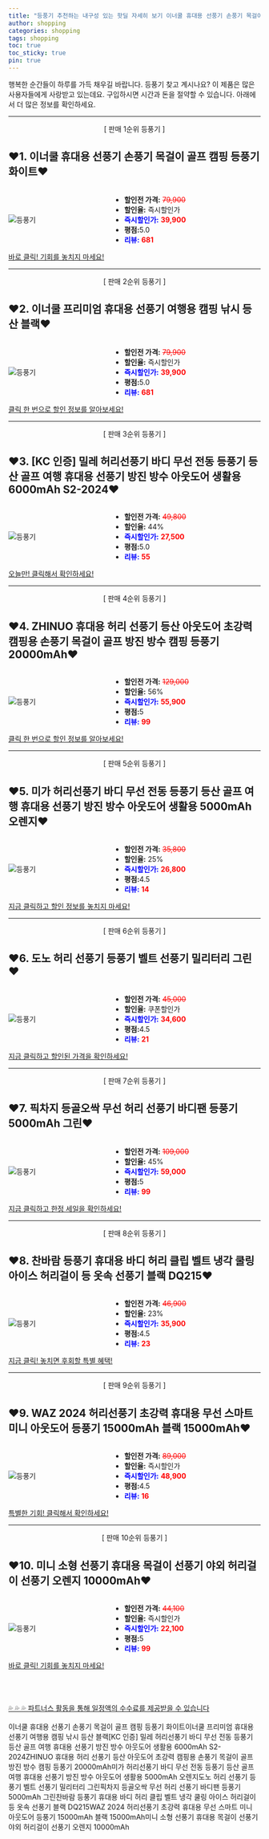 ```yaml
---
title: "등풍기 추천하는 내구성 있는 핫딜 자세히 보기 이너쿨 휴대용 선풍기 손풍기 목걸이"
author: shopping
categories: shopping
tags: shopping
toc: true
toc_sticky: true
pin: true
---
```

행복한 순간들이 하루를 가득 채우길 바랍니다. 등풍기 찾고 계시나요? 이 제품은 많은 사용자들에게 사랑받고 있는데요. 구입하시면 시간과 돈을 절약할 수 있습니다. 아래에서 더 많은 정보를 확인하세요.

---
<p class="toplist" style="margin: 0 auto; display: block; width: fit-content;">[ 판매 1순위 등풍기 ]</p>

<h2><strong>❤️1. 이너쿨 휴대용 선풍기 손풍기 목걸이 골프 캠핑 등풍기 화이트❤️</strong></h2>

<div style="display: flex; align-items: center;">
    <div style="flex: 0.4;">
        <img src="https://thumbnail6.coupangcdn.com/thumbnails/remote/230x230ex/image/vendor_inventory/26a2/a286c20cee6d948190dddf7bbcb155637c977ccb7d9aef837ae715311364.jpg" alt="등풍기" style="max-width: 100%;">
    </div>
    <div style="flex: 0.6; margin-left: 10px;">
        <ul>
            <li><strong>할인전 가격:</strong> <del style="color: red;">79,900</del></li>
            <li><strong>할인율:</strong> 즉시할인가</li>
            <li><span style='color:blue'><strong>즉시할인가:</strong></span> <span style='color:red'><strong>39,900</strong></span></li>
            <li><strong>평점:</strong>5.0</li>
            <li><span style='color:blue'><strong>리뷰:</strong></span> <span style='color:red'><strong>681</strong></span></li>
        </ul>
    </div>
</div>
<div class="center">
    <a href="https://William4Davisa.github.io?lptag=AF9450613&subid=githubio&pageKey=7411014043&traceid=V0-153&itemId=19201937038&vendorItemId=90188644802" class="myButton">
        바로 클릭! 기회를 놓치지 마세요!
    </a>
</div>


---
<p class="toplist" style="margin: 0 auto; display: block; width: fit-content;">[ 판매 2순위 등풍기 ]</p>

<h2><strong>❤️2. 이너쿨 프리미엄 휴대용 선풍기 여행용 캠핑 낚시 등산 블랙❤️</strong></h2>

<div style="display: flex; align-items: center;">
    <div style="flex: 0.4;">
        <img src="https://thumbnail7.coupangcdn.com/thumbnails/remote/230x230ex/image/vendor_inventory/95ad/114f236e7d9ef365fe1da1acc35aa5cbbe05a080416cfcbcba6db199b560.jpg" alt="등풍기" style="max-width: 100%;">
    </div>
    <div style="flex: 0.6; margin-left: 10px;">
        <ul>
            <li><strong>할인전 가격:</strong> <del style="color: red;">79,900</del></li>
            <li><strong>할인율:</strong> 즉시할인가</li>
            <li><span style='color:blue'><strong>즉시할인가:</strong></span> <span style='color:red'><strong>39,900</strong></span></li>
            <li><strong>평점:</strong>5.0</li>
            <li><span style='color:blue'><strong>리뷰:</strong></span> <span style='color:red'><strong>681</strong></span></li>
        </ul>
    </div>
</div>
<div class="center">
    <a href="https://William4Davisa.github.io?lptag=AF9450613&subid=githubio&pageKey=7411014043&traceid=V0-153&itemId=19213108814&vendorItemId=90188642692" class="myButton">
        클릭 한 번으로 할인 정보를 알아보세요!
    </a>
</div>


---
<p class="toplist" style="margin: 0 auto; display: block; width: fit-content;">[ 판매 3순위 등풍기 ]</p>

<h2><strong>❤️3. [KC 인증] 밀레 허리선풍기 바디 무선 전동 등풍기 등산 골프 여행 휴대용 선풍기 방진 방수 아웃도어 생활용 6000mAh S2-2024❤️</strong></h2>

<div style="display: flex; align-items: center;">
    <div style="flex: 0.4;">
        <img src="https://thumbnail10.coupangcdn.com/thumbnails/remote/230x230ex/image/vendor_inventory/e998/1e87675732ae9e2a7ef0cc2f1ddb031f1dee8a620869029692fea00b60b6.jpg" alt="등풍기" style="max-width: 100%;">
    </div>
    <div style="flex: 0.6; margin-left: 10px;">
        <ul>
            <li><strong>할인전 가격:</strong> <del style="color: red;">49,800</del></li>
            <li><strong>할인율:</strong> 44%</li>
            <li><span style='color:blue'><strong>즉시할인가:</strong></span> <span style='color:red'><strong>27,500</strong></span></li>
            <li><strong>평점:</strong>5.0</li>
            <li><span style='color:blue'><strong>리뷰:</strong></span> <span style='color:red'><strong>55</strong></span></li>
        </ul>
    </div>
</div>
<div class="center">
    <a href="https://William4Davisa.github.io?lptag=AF9450613&subid=githubio&pageKey=8082886277&traceid=V0-153&itemId=22799087123&vendorItemId=89864655716" class="myButton">
        오늘만! 클릭해서 확인하세요!
    </a>
</div>


---
<p class="toplist" style="margin: 0 auto; display: block; width: fit-content;">[ 판매 4순위 등풍기 ]</p>

<h2><strong>❤️4. ZHINUO 휴대용 허리 선풍기 등산 아웃도어 초강력 캠핑용 손풍기 목걸이 골프 방진 방수 캠핑 등풍기 20000mAh❤️</strong></h2>

<div style="display: flex; align-items: center;">
    <div style="flex: 0.4;">
        <img src="https://thumbnail7.coupangcdn.com/thumbnails/remote/230x230ex/image/vendor_inventory/f7be/b6449d6c16cdf7bed226c58701785949e3ad9ca948a538fbf724e92e1714.jpg" alt="등풍기" style="max-width: 100%;">
    </div>
    <div style="flex: 0.6; margin-left: 10px;">
        <ul>
            <li><strong>할인전 가격:</strong> <del style="color: red;">129,000</del></li>
            <li><strong>할인율:</strong> 56%</li>
            <li><span style='color:blue'><strong>즉시할인가:</strong></span> <span style='color:red'><strong>55,900</strong></span></li>
            <li><strong>평점:</strong>5</li>
            <li><span style='color:blue'><strong>리뷰:</strong></span> <span style='color:red'><strong>99</strong></span></li>
        </ul>
    </div>
</div>
<div class="center">
    <a href="https://William4Davisa.github.io?lptag=AF9450613&subid=githubio&pageKey=8200186356&traceid=V0-153&itemId=23503347211&vendorItemId=90529771798" class="myButton">
        클릭 한 번으로 할인 정보를 알아보세요!
    </a>
</div>


---
<p class="toplist" style="margin: 0 auto; display: block; width: fit-content;">[ 판매 5순위 등풍기 ]</p>

<h2><strong>❤️5. 미가 허리선풍기 바디 무선 전동 등풍기 등산 골프 여행 휴대용 선풍기 방진 방수 아웃도어 생활용 5000mAh 오렌지❤️</strong></h2>

<div style="display: flex; align-items: center;">
    <div style="flex: 0.4;">
        <img src="https://thumbnail10.coupangcdn.com/thumbnails/remote/230x230ex/image/vendor_inventory/e5c7/9c33dceb3911e22d7815a0034ecfcda6723af9bea7660f2b8c83951a5ccc.jpg" alt="등풍기" style="max-width: 100%;">
    </div>
    <div style="flex: 0.6; margin-left: 10px;">
        <ul>
            <li><strong>할인전 가격:</strong> <del style="color: red;">35,800</del></li>
            <li><strong>할인율:</strong> 25%</li>
            <li><span style='color:blue'><strong>즉시할인가:</strong></span> <span style='color:red'><strong>26,800</strong></span></li>
            <li><strong>평점:</strong>4.5</li>
            <li><span style='color:blue'><strong>리뷰:</strong></span> <span style='color:red'><strong>14</strong></span></li>
        </ul>
    </div>
</div>
<div class="center">
    <a href="https://William4Davisa.github.io?lptag=AF9450613&subid=githubio&pageKey=8106628233&traceid=V0-153&itemId=22948613880&vendorItemId=90024134253" class="myButton">
        지금 클릭하고 할인 정보를 놓치지 마세요!
    </a>
</div>


---
<p class="toplist" style="margin: 0 auto; display: block; width: fit-content;">[ 판매 6순위 등풍기 ]</p>

<h2><strong>❤️6. 도노 허리 선풍기 등풍기 벨트 선풍기 밀리터리 그린❤️</strong></h2>

<div style="display: flex; align-items: center;">
    <div style="flex: 0.4;">
        <img src="https://thumbnail8.coupangcdn.com/thumbnails/remote/230x230ex/image/vendor_inventory/128f/63517e771719a2c8e4d549269a9216f158f6395986e93f59386bf46c084d.png" alt="등풍기" style="max-width: 100%;">
    </div>
    <div style="flex: 0.6; margin-left: 10px;">
        <ul>
            <li><strong>할인전 가격:</strong> <del style="color: red;">45,000</del></li>
            <li><strong>할인율:</strong> 쿠폰할인가</li>
            <li><span style='color:blue'><strong>즉시할인가:</strong></span> <span style='color:red'><strong>34,600</strong></span></li>
            <li><strong>평점:</strong>4.5</li>
            <li><span style='color:blue'><strong>리뷰:</strong></span> <span style='color:red'><strong>21</strong></span></li>
        </ul>
    </div>
</div>
<div class="center">
    <a href="https://William4Davisa.github.io?lptag=AF9450613&subid=githubio&pageKey=8148907018&traceid=V0-153&itemId=23181488408&vendorItemId=90232647107" class="myButton">
        지금 클릭하고 할인된 가격을 확인하세요!
    </a>
</div>


---
<p class="toplist" style="margin: 0 auto; display: block; width: fit-content;">[ 판매 7순위 등풍기 ]</p>

<h2><strong>❤️7. 픽차지 등골오싹 무선 허리 선풍기 바디팬 등풍기 5000mAh 그린❤️</strong></h2>

<div style="display: flex; align-items: center;">
    <div style="flex: 0.4;">
        <img src="https://thumbnail9.coupangcdn.com/thumbnails/remote/230x230ex/image/vendor_inventory/6a42/90ad930ea129ac0cf912180e6c2319243910851b6cc30e96a7d5c51f8706.jpg" alt="등풍기" style="max-width: 100%;">
    </div>
    <div style="flex: 0.6; margin-left: 10px;">
        <ul>
            <li><strong>할인전 가격:</strong> <del style="color: red;">109,000</del></li>
            <li><strong>할인율:</strong> 45%</li>
            <li><span style='color:blue'><strong>즉시할인가:</strong></span> <span style='color:red'><strong>59,000</strong></span></li>
            <li><strong>평점:</strong>5</li>
            <li><span style='color:blue'><strong>리뷰:</strong></span> <span style='color:red'><strong>99</strong></span></li>
        </ul>
    </div>
</div>
<div class="center">
    <a href="https://William4Davisa.github.io?lptag=AF9450613&subid=githubio&pageKey=8202767185&traceid=V0-153&itemId=23518998893&vendorItemId=90545362798" class="myButton">
        지금 클릭하고 한정 세일을 확인하세요!
    </a>
</div>


---
<p class="toplist" style="margin: 0 auto; display: block; width: fit-content;">[ 판매 8순위 등풍기 ]</p>

<h2><strong>❤️8. 찬바람 등풍기 휴대용 바디 허리 클립 벨트 냉각 쿨링 아이스 허리걸이 등 옷속 선풍기 블랙 DQ215❤️</strong></h2>

<div style="display: flex; align-items: center;">
    <div style="flex: 0.4;">
        <img src="https://thumbnail10.coupangcdn.com/thumbnails/remote/230x230ex/image/vendor_inventory/75bc/182743bd52baba9cbc1b45d03704298073300031a9c28d57ba38c9a53019.jpg" alt="등풍기" style="max-width: 100%;">
    </div>
    <div style="flex: 0.6; margin-left: 10px;">
        <ul>
            <li><strong>할인전 가격:</strong> <del style="color: red;">46,900</del></li>
            <li><strong>할인율:</strong> 23%</li>
            <li><span style='color:blue'><strong>즉시할인가:</strong></span> <span style='color:red'><strong>35,900</strong></span></li>
            <li><strong>평점:</strong>4.5</li>
            <li><span style='color:blue'><strong>리뷰:</strong></span> <span style='color:red'><strong>23</strong></span></li>
        </ul>
    </div>
</div>
<div class="center">
    <a href="https://William4Davisa.github.io?lptag=AF9450613&subid=githubio&pageKey=7463207240&traceid=V0-153&itemId=19457712402&vendorItemId=86538034655" class="myButton">
        지금 클릭! 놓치면 후회할 특별 혜택!
    </a>
</div>


---
<p class="toplist" style="margin: 0 auto; display: block; width: fit-content;">[ 판매 9순위 등풍기 ]</p>

<h2><strong>❤️9. WAZ 2024 허리선풍기 초강력 휴대용 무선 스마트 미니 아웃도어 등풍기 15000mAh 블랙 15000mAh❤️</strong></h2>

<div style="display: flex; align-items: center;">
    <div style="flex: 0.4;">
        <img src="https://thumbnail7.coupangcdn.com/thumbnails/remote/230x230ex/image/vendor_inventory/3dac/77efdb9ca007a8e30bd2d946d543e58325b09b4595bad454980b5da1ed39.jpg" alt="등풍기" style="max-width: 100%;">
    </div>
    <div style="flex: 0.6; margin-left: 10px;">
        <ul>
            <li><strong>할인전 가격:</strong> <del style="color: red;">89,000</del></li>
            <li><strong>할인율:</strong> 즉시할인가</li>
            <li><span style='color:blue'><strong>즉시할인가:</strong></span> <span style='color:red'><strong>48,900</strong></span></li>
            <li><strong>평점:</strong>4.5</li>
            <li><span style='color:blue'><strong>리뷰:</strong></span> <span style='color:red'><strong>16</strong></span></li>
        </ul>
    </div>
</div>
<div class="center">
    <a href="https://William4Davisa.github.io?lptag=AF9450613&subid=githubio&pageKey=8127363707&traceid=V0-153&itemId=23073728250&vendorItemId=90258651344" class="myButton">
        특별한 기회! 클릭해서 확인하세요!
    </a>
</div>


---
<p class="toplist" style="margin: 0 auto; display: block; width: fit-content;">[ 판매 10순위 등풍기 ]</p>

<h2><strong>❤️10. 미니 소형 선풍기 휴대용 목걸이 선풍기 야외 허리걸이 선풍기 오렌지 10000mAh❤️</strong></h2>

<div style="display: flex; align-items: center;">
    <div style="flex: 0.4;">
        <img src="https://thumbnail8.coupangcdn.com/thumbnails/remote/230x230ex/image/vendor_inventory/a076/41d432366813edf37c0e46be9166d03bae0449bd77a48c3b2e2b59e4bc08.jpg" alt="등풍기" style="max-width: 100%;">
    </div>
    <div style="flex: 0.6; margin-left: 10px;">
        <ul>
            <li><strong>할인전 가격:</strong> <del style="color: red;">44,100</del></li>
            <li><strong>할인율:</strong> 즉시할인가</li>
            <li><span style='color:blue'><strong>즉시할인가:</strong></span> <span style='color:red'><strong>22,100</strong></span></li>
            <li><strong>평점:</strong>5</li>
            <li><span style='color:blue'><strong>리뷰:</strong></span> <span style='color:red'><strong>99</strong></span></li>
        </ul>
    </div>
</div>
<div class="center">
    <a href="https://William4Davisa.github.io?lptag=AF9450613&subid=githubio&pageKey=8059911854&traceid=V0-153&itemId=22636739896&vendorItemId=89677762224" class="myButton">
        바로 클릭! 기회를 놓치지 마세요!
    </a>
</div>

<br><br><br>[💦 💦 💦 파트너스 활동을 통해 일정액의 수수료를 제공받을 수 있습니다](https://link.coupang.com/a/bcpT2c)<br><br>이너쿨 휴대용 선풍기 손풍기 목걸이 골프 캠핑 등풍기 화이트이너쿨 프리미엄 휴대용 선풍기 여행용 캠핑 낚시 등산 블랙[KC 인증] 밀레 허리선풍기 바디 무선 전동 등풍기 등산 골프 여행 휴대용 선풍기 방진 방수 아웃도어 생활용 6000mAh S2-2024ZHINUO 휴대용 허리 선풍기 등산 아웃도어 초강력 캠핑용 손풍기 목걸이 골프 방진 방수 캠핑 등풍기 20000mAh미가 허리선풍기 바디 무선 전동 등풍기 등산 골프 여행 휴대용 선풍기 방진 방수 아웃도어 생활용 5000mAh 오렌지도노 허리 선풍기 등풍기 벨트 선풍기 밀리터리 그린픽차지 등골오싹 무선 허리 선풍기 바디팬 등풍기 5000mAh 그린찬바람 등풍기 휴대용 바디 허리 클립 벨트 냉각 쿨링 아이스 허리걸이 등 옷속 선풍기 블랙 DQ215WAZ 2024 허리선풍기 초강력 휴대용 무선 스마트 미니 아웃도어 등풍기 15000mAh 블랙 15000mAh미니 소형 선풍기 휴대용 목걸이 선풍기 야외 허리걸이 선풍기 오렌지 10000mAh
